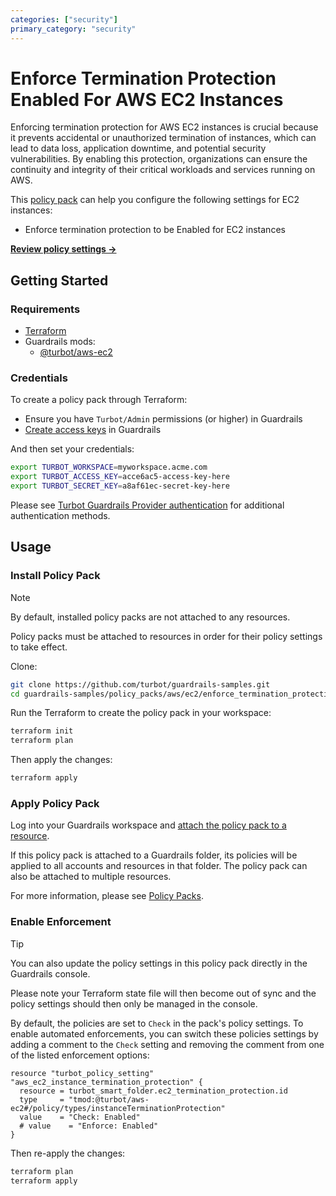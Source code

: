 ```yaml
---
categories: ["security"]
primary_category: "security"
---
```


# Enforce Termination Protection Enabled For AWS EC2 Instances

Enforcing termination protection for AWS EC2 instances is crucial because it prevents accidental or unauthorized termination of instances, which can lead to data loss, application downtime, and potential security vulnerabilities. By enabling this protection, organizations can ensure the continuity and integrity of their critical workloads and services running on AWS.

This [policy pack](https://turbot.com/guardrails/docs/concepts/resources/smart-folders) can help you configure the following settings for EC2 instances:

- Enforce termination protection to be Enabled for EC2 instances

**[Review policy settings →](https://hub-guardrails-turbot-com-git-development-turbot.vercel.app/policy-packs/enforce_termination_protection_enabled_for_instances/settings)**

## Getting Started

### Requirements

- [Terraform](https://developer.hashicorp.com/terraform/tutorials/aws-get-started/install-cli)
- Guardrails mods:
  - [@turbot/aws-ec2](https://hub-guardrails-turbot-com-git-development-turbot.vercel.app/aws/mods/aws-ec2)

### Credentials

To create a policy pack through Terraform:

- Ensure you have `Turbot/Admin` permissions (or higher) in Guardrails
- [Create access keys](https://turbot.com/guardrails/docs/guides/iam/access-keys#generate-a-new-guardrails-api-access-key) in Guardrails

And then set your credentials:

```sh
export TURBOT_WORKSPACE=myworkspace.acme.com
export TURBOT_ACCESS_KEY=acce6ac5-access-key-here
export TURBOT_SECRET_KEY=a8af61ec-secret-key-here
```

Please see [Turbot Guardrails Provider authentication](https://registry.terraform.io/providers/turbot/turbot/latest/docs#authentication) for additional authentication methods.

## Usage

### Install Policy Pack

> [!NOTE]
> By default, installed policy packs are not attached to any resources.
>
> Policy packs must be attached to resources in order for their policy settings to take effect.

Clone:

```sh
git clone https://github.com/turbot/guardrails-samples.git
cd guardrails-samples/policy_packs/aws/ec2/enforce_termination_protection_enabled_for_instances
```

Run the Terraform to create the policy pack in your workspace:

```sh
terraform init
terraform plan
```

Then apply the changes:

```sh
terraform apply
```

### Apply Policy Pack

Log into your Guardrails workspace and [attach the policy pack to a resource](https://turbot.com/guardrails/docs/guides/working-with-folders/smart#attach-a-smart-folder-to-a-resource).

If this policy pack is attached to a Guardrails folder, its policies will be applied to all accounts and resources in that folder. The policy pack can also be attached to multiple resources.

For more information, please see [Policy Packs](https://turbot.com/guardrails/docs/concepts/resources/smart-folders).

### Enable Enforcement

> [!TIP]
> You can also update the policy settings in this policy pack directly in the Guardrails console.
>
> Please note your Terraform state file will then become out of sync and the policy settings should then only be managed in the console.

By default, the policies are set to `Check` in the pack's policy settings. To enable automated enforcements, you can switch these policies settings by adding a comment to the `Check` setting and removing the comment from one of the listed enforcement options:

```hcl
resource "turbot_policy_setting" "aws_ec2_instance_termination_protection" {
  resource = turbot_smart_folder.ec2_termination_protection.id
  type     = "tmod:@turbot/aws-ec2#/policy/types/instanceTerminationProtection"
  value    = "Check: Enabled"
  # value    = "Enforce: Enabled"
}
```

Then re-apply the changes:

```sh
terraform plan
terraform apply
```
